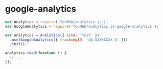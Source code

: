 google-analytics
================

```javascript
var Analytics = require('YouMeb/analytics.js');
var GoogleAnalytics = require('YouMeb/analytics.js-google-analytics');

var analytics = Analytics({ site: 'test' })
  .use(GoogleAnalytics({ trackingID: 'UA-XXXXXXXX-X' }))
  .init();

analytics.read(function () {
  // ...
});
```
